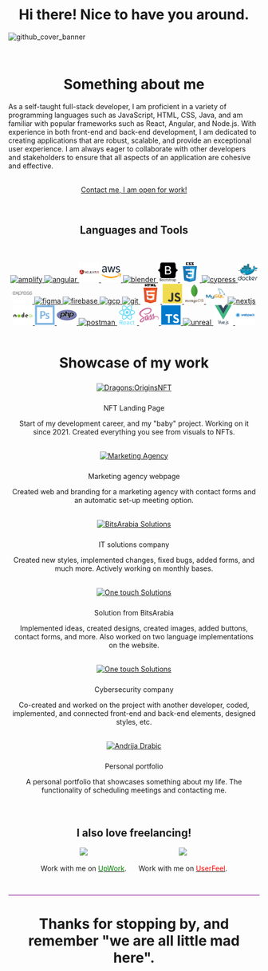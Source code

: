 <h1 align="center">Hi there! Nice to have you around.</h1> 

![github_cover_banner](https://images.squarespace-cdn.com/content/v1/5b1d88f9cc8fedb159735210/1560302563940-G6FI5ZMFI1TGQ5JP947K/ThreeOfJune_Banner01.gif?format=2500w)

<br>
<h1 align="center">Something about me</h1>

<p align:"center">
As a self-taught full-stack developer, I
am proficient in a variety of
programming languages such as
JavaScript, HTML, CSS, Java, and
am familiar with popular frameworks
such as React, Angular, and Node.js.
With experience in both front-end and
back-end development, I am
dedicated to creating applications
that are robust, scalable, and provide
an exceptional user experience. I am
always eager to collaborate with other
developers and stakeholders to ensure
that all aspects of an application are
cohesive and effective.
<br>
<br>
<div align="center">

[Contact me, I am open for work!](mailto:drabic.andrija@gmail.com)

</div>
</p>    
<br>
<h2 align="center">Languages and Tools</h2>
<br>
<br>   
<div align="center">
  <a href="https://aws.amazon.com/amplify/" target="_blank" rel="noreferrer">
    <img
      src="https://docs.amplify.aws/assets/logo-dark.svg"
      alt="amplify"
      width="40"
      height="40"
    />
  </a>
  <a href="https://angular.io" target="_blank" rel="noreferrer">
    <img
      src="https://angular.io/assets/images/logos/angular/angular.svg"
      alt="angular"
      width="40"
      height="40"
    />
  </a>
  <a href="https://angular.io" target="_blank" rel="noreferrer">
    <img
      src="https://raw.githubusercontent.com/devicons/devicon/master/icons/angularjs/angularjs-original-wordmark.svg"
      alt="angularjs"
      width="40"
      height="40"
    />
  </a>
  <a href="https://aws.amazon.com" target="_blank" rel="noreferrer">
    <img
      src="https://raw.githubusercontent.com/devicons/devicon/master/icons/amazonwebservices/amazonwebservices-original-wordmark.svg"
      alt="aws"
      width="40"
      height="40"
    />
  </a>
  <a href="https://www.blender.org/" target="_blank" rel="noreferrer">
    <img
      src="https://download.blender.org/branding/community/blender_community_badge_white.svg"
      alt="blender"
      width="40"
      height="40"
    />
  </a>
  <a href="https://getbootstrap.com" target="_blank" rel="noreferrer">
    <img
      src="https://raw.githubusercontent.com/devicons/devicon/master/icons/bootstrap/bootstrap-plain-wordmark.svg"
      alt="bootstrap"
      width="40"
      height="40"
    />
  </a>
  <a href="https://www.w3schools.com/css/" target="_blank" rel="noreferrer">
    <img
      src="https://raw.githubusercontent.com/devicons/devicon/master/icons/css3/css3-original-wordmark.svg"
      alt="css3"
      width="40"
      height="40"
    />
  </a>
  <a href="https://www.cypress.io" target="_blank" rel="noreferrer">
    <img
      src="https://raw.githubusercontent.com/simple-icons/simple-icons/6e46ec1fc23b60c8fd0d2f2ff46db82e16dbd75f/icons/cypress.svg"
      alt="cypress"
      width="40"
      height="40"
    />
  </a>
  <a href="https://www.docker.com/" target="_blank" rel="noreferrer">
    <img
      src="https://raw.githubusercontent.com/devicons/devicon/master/icons/docker/docker-original-wordmark.svg"
      alt="docker"
      width="40"
      height="40"
    />
  </a>
  <a href="https://expressjs.com" target="_blank" rel="noreferrer">
    <img
      src="https://raw.githubusercontent.com/devicons/devicon/master/icons/express/express-original-wordmark.svg"
      alt="express"
      width="40"
      height="40"
    />
  </a>
  <a href="https://www.figma.com/" target="_blank" rel="noreferrer">
    <img
      src="https://www.vectorlogo.zone/logos/figma/figma-icon.svg"
      alt="figma"
      width="40"
      height="40"
    />
  </a>
  <a href="https://firebase.google.com/" target="_blank" rel="noreferrer">
    <img
      src="https://www.vectorlogo.zone/logos/firebase/firebase-icon.svg"
      alt="firebase"
      width="40"
      height="40"
    />
  </a>
  <a href="https://cloud.google.com" target="_blank" rel="noreferrer">
    <img
      src="https://www.vectorlogo.zone/logos/google_cloud/google_cloud-icon.svg"
      alt="gcp"
      width="40"
      height="40"
    />
  </a>
  <a href="https://git-scm.com/" target="_blank" rel="noreferrer">
    <img
      src="https://www.vectorlogo.zone/logos/git-scm/git-scm-icon.svg"
      alt="git"
      width="40"
      height="40"
    />
  </a>
  <a href="https://www.w3.org/html/" target="_blank" rel="noreferrer">
    <img
      src="https://raw.githubusercontent.com/devicons/devicon/master/icons/html5/html5-original-wordmark.svg"
      alt="html5"
      width="40"
      height="40"
    />
  </a>
  <a
    href="https://developer.mozilla.org/en-US/docs/Web/JavaScript"
    target="_blank"
    rel="noreferrer"
  >
    <img
      src="https://raw.githubusercontent.com/devicons/devicon/master/icons/javascript/javascript-original.svg"
      alt="javascript"
      width="40"
      height="40"
    />
  </a>
  <a href="https://www.mongodb.com/" target="_blank" rel="noreferrer">
    <img
      src="https://raw.githubusercontent.com/devicons/devicon/master/icons/mongodb/mongodb-original-wordmark.svg"
      alt="mongodb"
      width="40"
      height="40"
    />
  </a>
  <a href="https://www.mysql.com/" target="_blank" rel="noreferrer">
    <img
      src="https://raw.githubusercontent.com/devicons/devicon/master/icons/mysql/mysql-original-wordmark.svg"
      alt="mysql"
      width="40"
      height="40"
    />
  </a>
  <a href="https://nextjs.org/" target="_blank" rel="noreferrer">
    <img
      src="https://cdn.worldvectorlogo.com/logos/nextjs-2.svg"
      alt="nextjs"
      width="40"
      height="40"
    />
  </a>
  <a href="https://nodejs.org" target="_blank" rel="noreferrer">
    <img
      src="https://raw.githubusercontent.com/devicons/devicon/master/icons/nodejs/nodejs-original-wordmark.svg"
      alt="nodejs"
      width="40"
      height="40"
    />
  </a>
  <a href="https://www.photoshop.com/en" target="_blank" rel="noreferrer">
    <img
      src="https://raw.githubusercontent.com/devicons/devicon/master/icons/photoshop/photoshop-line.svg"
      alt="photoshop"
      width="40"
      height="40"
    />
  </a>
  <a href="https://www.php.net" target="_blank" rel="noreferrer">
    <img
      src="https://raw.githubusercontent.com/devicons/devicon/master/icons/php/php-original.svg"
      alt="php"
      width="40"
      height="40"
    />
  </a>
  <a href="https://postman.com" target="_blank" rel="noreferrer">
    <img
      src="https://www.vectorlogo.zone/logos/getpostman/getpostman-icon.svg"
      alt="postman"
      width="40"
      height="40"
    />
  </a>
  <a href="https://reactjs.org/" target="_blank" rel="noreferrer">
    <img
      src="https://raw.githubusercontent.com/devicons/devicon/master/icons/react/react-original-wordmark.svg"
      alt="react"
      width="40"
      height="40"
    />
  </a>
  <a href="https://sass-lang.com" target="_blank" rel="noreferrer">
    <img
      src="https://raw.githubusercontent.com/devicons/devicon/master/icons/sass/sass-original.svg"
      alt="sass"
      width="40"
      height="40"
    />
  </a>
  <a href="https://www.typescriptlang.org/" target="_blank" rel="noreferrer">
    <img
      src="https://raw.githubusercontent.com/devicons/devicon/master/icons/typescript/typescript-original.svg"
      alt="typescript"
      width="40"
      height="40"
    />
  </a>
  <a href="https://unrealengine.com/" target="_blank" rel="noreferrer">
    <img
      src="https://raw.githubusercontent.com/kenangundogan/fontisto/036b7eca71aab1bef8e6a0518f7329f13ed62f6b/icons/svg/brand/unreal-engine.svg"
      alt="unreal"
      width="40"
      height="40"
    />
  </a>
  <a href="https://vuejs.org/" target="_blank" rel="noreferrer">
    <img
      src="https://raw.githubusercontent.com/devicons/devicon/master/icons/vuejs/vuejs-original-wordmark.svg"
      alt="vuejs"
      width="40"
      height="40"
    />
  </a>
  <a href="https://webpack.js.org" target="_blank" rel="noreferrer">
    <img
      src="https://raw.githubusercontent.com/devicons/devicon/d00d0969292a6569d45b06d3f350f463a0107b0d/icons/webpack/webpack-original-wordmark.svg"
      alt="webpack"
      width="40"
      height="40"
    />
  </a>
</div>
<br>
<div align="center">
<h1>Showcase of my work</h1>
<div align="center" style="padding:5px;">
  <a href="https://www.dragonsoriginsnft.com" target="_blank">
    <img src="https://dragonsoriginsnft.com/wp-content/uploads/2022/05/logo2-1-300x300.png" alt="Dragons:OriginsNFT" style="height:200px;padding-bottom: 10px;">
    </a>
  <br>
  <p>NFT Landing Page</p>
  <p>Start of my development career, and my "baby" project. Working on it since 2021. Created everything you see from visuals to NFTs. </p>
<br>
<a href="https://www.andrija.website/dmmarketingagency" target="_blank">
<img src="https://i0.wp.com/andrija.website/dmmarketingagency/wp-content/uploads/2023/03/DM-Marketing-Main-Logo-2400x1800-Croped.png?resize=350%2C90&ssl=1" alt="Marketing Agency" style="height:100px;padding-bottom: 10px;"></a>
  <p>Marketing agency webpage</p>
  <p>Created web and branding for a marketing agency with contact forms and an automatic set-up meeting option.</p>
<br>
<a href="https://www.bitsarabia.com" target="_blank">
<img src="https://dragonsoriginsnft.com/wp-content/uploads/2023/04/nZFbZsmL_400x400-removebg-preview.png" alt="BitsArabia Solutions" style="height:200px;padding-bottom: 10px;"></a>
  <p>IT solutions company</p>
  <p>Created new styles, implemented changes, fixed bugs, added forms, and much more. Actively working on monthly bases.</p>
<br>
<a href="https://www.bitsarabia.com/our-solutions/onetouch" target="_blank">
<img src="https://dragonsoriginsnft.com/wp-content/uploads/2023/04/OneTouch-Logo-removebg-preview.png" alt="One touch Solutions" style="height:200px;padding-bottom: 10px;"></a>
  <p>Solution from BitsArabia</p>
  <p>Implemented ideas, created designs, created images, added buttons, contact forms, and more. Also worked on two language implementations on the website.</p>
<br>
<a href="https://www.sectware.com" target="_blank">
<img src="https://dragonsoriginsnft.com/wp-content/uploads/2023/04/1680035690621-removebg-preview.png" alt="One touch Solutions" style="height:200px;padding-bottom: 10px;"></a>
  <p>Cybersecurity company</p>
  <p>Co-created and worked on the project with another developer, coded, implemented, and connected front-end and back-end elements, designed styles, etc.</p>
<br>
<a href="https://andrija.website" target="_blank">
<img src="https://i0.wp.com/andrija.website/wp-content/uploads/2023/03/cropped-LogoAndrija.png?resize=300%2C100&ssl=1" alt="Andrija Drabic" style="height:100;padding-bottom: 10px;"></a>
  <p>Personal portfolio</p>
  <p>A personal portfolio that showcases something about my life. The functionality of scheduling meetings and contacting me.</p>
<br>
</div>
<h2 align="center">I also love freelancing!</h2>
<div align="center" style="text-align: center;">
  <div style="display: inline-block;padding-right:10px;">
    <a href="https://www.upwork.com/freelancers/drabic" target="_blank">
    <img src="https://assets-global.website-files.com/603fea6471d9d8559d077603/60e5a74547878c8b5a58cb0d_wordmark%20(1).png" style="height:100px;"></a>
    <p style="text-align: center;">Work with me on <a href="https://www.upwork.com/freelancers/drabic" target="_blank"><span style="color: green;">UpWork</span></a>.</p>
  </div>
  <div align="center" style="display: inline-block;padding-left:10px;">
    <a href="https://app.userfeel.com/t/2f69a13c" target="_blank">
      <img src="https://app.userfeel.com/tester/536780/image?.png" style="height:100px"></a>
    <p style="text-align: center;">Work with me on <a href="https://app.userfeel.com/t/2f69a13c" target="_blank"><span style="color: red;">UserFeel</a>.</p>
  </div>
</div>
<br>
<hr style="border:none; height:1px; background-color:purple; width:100%;">
<h1 align="center">Thanks for stopping by, and remember "we are all little mad here". </h1>

